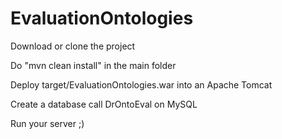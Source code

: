 # EvaluationOntologies
Download or clone the project

Do "mvn clean install" in the main folder

Deploy target/EvaluationOntologies.war into an Apache Tomcat

Create a database call DrOntoEval on MySQL

Run your server ;)
